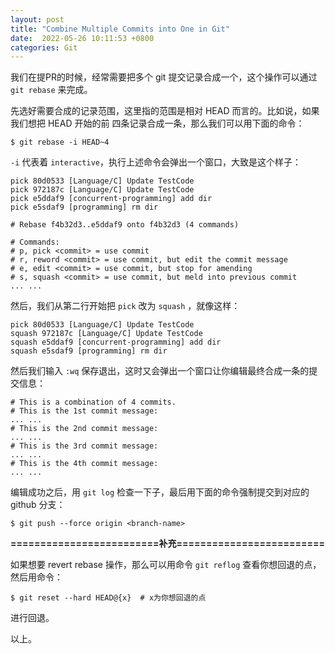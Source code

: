 ```yaml
---
layout: post
title: "Combine Multiple Commits into One in Git"
date:  2022-05-26 10:11:53 +0800
categories: Git
---
```


我们在提PR的时候，经常需要把多个 git 提交记录合成一个，这个操作可以通过 `git rebase` 来完成。

先选好需要合成的记录范围，这里指的范围是相对 HEAD 而言的。比如说，如果我们想把 HEAD 开始的前
四条记录合成一条，那么我们可以用下面的命令：
```
$ git rebase -i HEAD~4
```

`-i` 代表着 `interactive`，执行上述命令会弹出一个窗口，大致是这个样子：
```
pick 80d0533 [Language/C] Update TestCode
pick 972187c [Language/C] Update TestCode
pick e5ddaf9 [concurrent-programming] add dir
pick e5sdaf9 [programming] rm dir

# Rebase f4b32d3..e5ddaf9 onto f4b32d3 (4 commands)

# Commands:
# p, pick <commit> = use commit
# r, reword <commit> = use commit, but edit the commit message
# e, edit <commit> = use commit, but stop for amending
# s, squash <commit> = use commit, but meld into previous commit
... ...
```

然后，我们从第二行开始把 `pick` 改为 `squash` ，就像这样：
```
pick 80d0533 [Language/C] Update TestCode
squash 972187c [Language/C] Update TestCode
squash e5ddaf9 [concurrent-programming] add dir
squash e5sdaf9 [programming] rm dir
```

然后我们输入 `:wq` 保存退出，这时又会弹出一个窗口让你编辑最终合成一条的提交信息：
```
# This is a combination of 4 commits.
# This is the 1st commit message:
... ...
# This is the 2nd commit message:
... ...
# This is the 3rd commit message:
... ...
# This is the 4th commit message:
... ...
```

编辑成功之后，用 `git log` 检查一下子，最后用下面的命令强制提交到对应的 github 分支：
```
$ git push --force origin <branch-name>
```

**=========================补充=========================**

如果想要 revert rebase 操作，那么可以用命令 `git reflog` 查看你想回退的点，然后用命令：
```
$ git reset --hard HEAD@{x}  # x为你想回退的点
```
进行回退。


以上。
